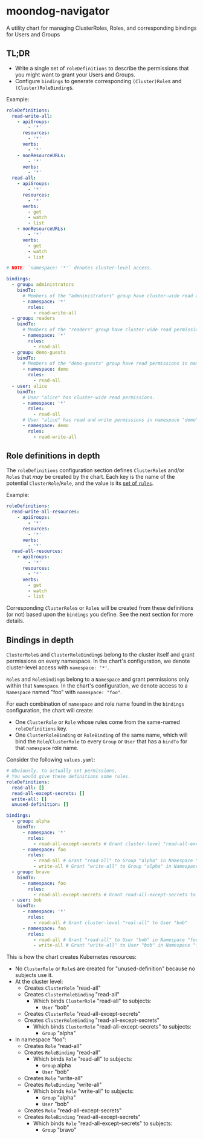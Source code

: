 # moondog-navigator

A utility chart for managing ClusterRoles, Roles, and corresponding bindings for Users and Groups

## TL;DR

* Write a single set of `roleDefinitions` to describe the permissions that you might want to grant your Users and Groups.
* Configure `bindings` to generate corresponding `(Cluster)Role`s and `(Cluster)RoleBinding`s.

Example:

```yaml
roleDefinitions:
  read-write-all:
    - apiGroups:
        - '*'
      resources:
        - '*'
      verbs:
        - '*'
    - nonResourceURLs:
        - '*'
      verbs:
        - '*'
  read-all:
    - apiGroups:
        - '*'
      resources:
        - '*'
      verbs:
        - get
        - watch
        - list
    - nonResourceURLs:
        - '*'
      verbs:
        - get
        - watch
        - list

# NOTE: `namespace: '*'` denotes cluster-level access.

bindings:
  - group: administrators
    bindTo:
      # Members of the "admninistrators" group have cluster-wide read and write permissions.
      - namespace: '*'
        roles:
          - read-write-all
  - group: readers
    bindTo:
      # Members of the "readers" group have cluster-wide read permissions.
      - namespace: '*'
        roles:
          - read-all
  - group: demo-guests
    bindTo:
      # Members of the "demo-guests" group have read permissions in namespace "demo".
      - namespace: demo
        roles:
          - read-all
  - user: alice
    bindTo:
      # User "alice" has cluster-wide read permissions.
      - namespace: '*'
        roles:
          - read-all
      # User "alice" has read and write permissions in namespace "demo".
      - namespace: demo
        roles:
          - read-write-all
```

## Role definitions in depth

The `roleDefinitions` configuration section defines `ClusterRole`s and/or `Role`s that _may_ be created by the chart. Each key is the name of the potential `ClusterRole`/`Role`, and the value is its [set of `rules`](https://kubernetes.io/docs/reference/access-authn-authz/rbac/#role-and-clusterrole).

Example:

```yaml
roleDefinitions:
  read-write-all-resources:
    - apiGroups:
        - '*'
      resources:
        - '*'
      verbs:
        - '*'
  read-all-resources:
    - apiGroups:
        - '*'
      resources:
        - '*'
      verbs:
        - get
        - watch
        - list
```

Corresponding `ClusterRole`s or `Role`s will be created from these definitions (or not) based upon the `bindings` you define. See the next section for more details.

## Bindings in depth

`ClusterRole`s and `ClusterRoleBinding`s belong to the cluster itself and grant permissions on every namespace. In the chart's configuration, we denote cluster-level access with `namespace: '*'`.

`Role`s and `RoleBinding`s belong to a `Namespace` and grant permissions only within that `Namespace`. In the chart's configuration, we denote access to a `Namespace` named "foo" with `namespace: "foo"`.

For each combination of `namespace` and role name found in the `bindings` configuration, the chart will create:

  * One `ClusterRole` or `Role` whose rules come from the same-named `roleDefinitions` key.
  * One `ClusterRoleBinding` or `RoleBinding` of the same name, which will bind the `Role`/`ClusterRole` to every `Group` or `User` that has a `bindTo` for that `namespace` role name.

Consider the following `values.yaml`:

```yaml
# Obviously, to actually set permissions,
# You would give these definitions some rules.
roleDefinitions:
  read-all: []
  read-all-except-secrets: []
  write-all: []
  unused-definition: []

bindings:
  - group: alpha
    bindTo:
      - namespace: '*'
        roles:
          - read-all-except-secrets # Grant cluster-level "read-all-except-secrets" to Group "alpha"
      - namespace: foo
        roles:
          - read-all # Grant "read-all" to Group "alpha" in Namespace "foo"
          - write-all # Grant "write-all" to Group "alpha" in Namespace "foo"
  - group: bravo
    bindTo:
      - namespace: foo
        roles:
          - read-all-except-secrets # Grant read-all-except-secrets to Group "bravo" in Namespace "foo"
  - user: bob
    bindTo:
      - namespace: '*'
        roles:
          - read-all # Grant cluster-level "real-all" to User "bob"
      - namespace: foo
        roles:
          - read-all # Grant "read-all" to User "bob" in Namespace "foo"
          - write-all # Grant "write-all" to User "bob" in Namespace "foo"

```

This is how the chart creates Kubernetes resources:

* No `ClusterRole` or `Role`s are created for "unused-definition" because no subjects use it.
* At the cluster level:
  * Creates `ClusterRole` "read-all"
  * Creates `ClusterRoleBinding` "read-all"
    * Which binds `ClusterRole` "read-all" to subjects:
      * `User` "bob"
  * Creates `ClusterRole` "read-all-except-secrets"
  * Creates `ClusterRoleBinding` "read-all-except-secrets"
    * Which binds `ClusterRole` "read-all-except-secrets" to subjects:
      * `Group` "alpha"
* In namespace "foo":
  * Creates `Role` "read-all"
  * Creates `RoleBinding` "read-all"
    * Which binds `Role` "read-all" to subjects:
      * `Group` alpha
      * `User` "bob"
  * Creates `Role` "write-all"
  * Creates `RoleBinding` "write-all"
    * Which binds `Role` "write-all" to subjects:
      * `Group` "alpha"
      * `User` "bob"
  * Creates `Role` "read-all-except-secrets"
  * Creates `RoleBinding` "read-all-except-secrets"
    * Which binds `Role` "read-all-except-secrets" to subjects:
      * `Group` "bravo"
